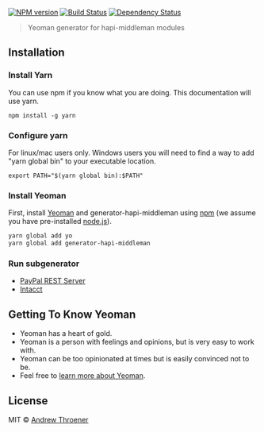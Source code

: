 [![NPM version][npm-image]][npm-url] [![Build Status][travis-image]][travis-url] [![Dependency Status][daviddm-image]][daviddm-url]
> Yeoman generator for hapi-middleman modules

## Installation

### Install Yarn
You can use npm if you know what you are doing.  This documentation will use yarn.
```
npm install -g yarn
```

### Configure yarn
For linux/mac users only.  Windows users you will need to find a way to add "yarn global bin" to your executable location.
```
export PATH="$(yarn global bin):$PATH"
```

### Install Yeoman
First, install [Yeoman](http://yeoman.io) and generator-hapi-middleman using [npm](https://www.npmjs.com/) (we assume you have pre-installed [node.js](https://nodejs.org/)).

```bash
yarn global add yo
yarn global add generator-hapi-middleman
```

### Run subgenerator
* [PayPal REST Server](docs/paypalrest/index.md)
* [Intacct](docs/intacct/index.md)



## Getting To Know Yeoman

 * Yeoman has a heart of gold.
 * Yeoman is a person with feelings and opinions, but is very easy to work with.
 * Yeoman can be too opinionated at times but is easily convinced not to be.
 * Feel free to [learn more about Yeoman](http://yeoman.io/).

## License

MIT © [Andrew Throener]()


[npm-image]: https://badge.fury.io/js/generator-hapi-middleman.svg
[npm-url]: https://npmjs.org/package/generator-hapi-middleman
[travis-image]: https://travis-ci.org/trainerbill/generator-hapi-middleman.svg?branch=master
[travis-url]: https://travis-ci.org/trainerbill/generator-hapi-middleman
[daviddm-image]: https://david-dm.org/trainerbill/generator-hapi-middleman.svg?theme=shields.io
[daviddm-url]: https://david-dm.org/trainerbill/generator-hapi-middleman
[coveralls-image]: https://coveralls.io/repos/trainerbill/generator-hapi-middleman/badge.svg
[coveralls-url]: https://coveralls.io/r/trainerbill/generator-hapi-middleman
